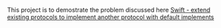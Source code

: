 This project is to demostrate the problem discussed here
[Swift - extend existing protocols to implement another protocol with default implements](http://stackoverflow.com/questions/37326309/swift-extend-existing-protocols-to-implement-another-protocol-with-default-imp)


